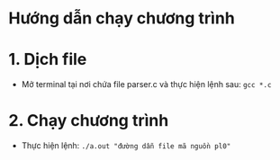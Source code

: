 Hướng dẫn chạy chương trình
========================
# 1. Dịch file
* Mở terminal tại nơi chứa file parser.c và thực hiện lệnh sau: ``gcc *.c``

# 2. Chạy chương trình
* Thực hiện lệnh: ``./a.out "đường dẫn file mã nguồn pl0"``